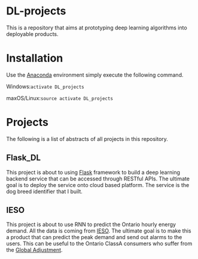 # DL-projects
This is a repository that aims at prototyping deep learning algorithms into deployable products.

# Installation
Use the [Anaconda](https://conda.io/docs/index.html) environment simply execute the following command.

Windows:```activate DL_projects```

maxOS/Linux:```source activate DL_projects```

# Projects
The following is a list of abstracts of all projects in this repository.

## Flask_DL
This project is about to using [Flask](http://flask.pocoo.org/) framework to build a deep learning backend service that can be accessed through RESTful APIs. The ultimate goal is to deploy the service onto cloud based platform. The service is the dog breed identifier that I built.

## IESO
This project is about to use RNN to predict the Ontario hourly energy demand. All the data is coming from [IESO](http://www.ieso.ca/). The ultimate goal is to make this a product that can predict the peak demand and send out alarms to the users. This can be useful to the Ontario ClassA consumers who suffer from the [Global Adjustment](http://www.ieso.ca/power-data/price-overview/global-adjustment).
